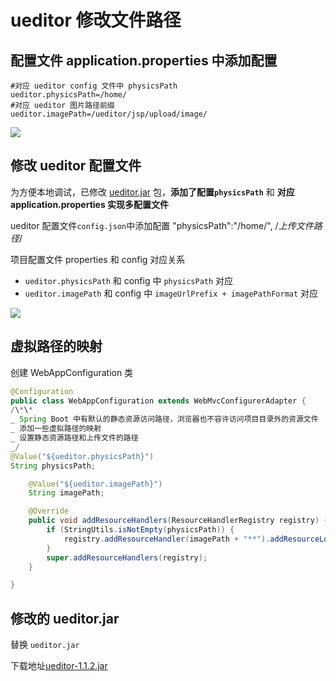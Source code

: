 # ueditor 修改文件路径

## 配置文件 application.properties 中添加配置

```
#对应 ueditor config 文件中 physicsPath
ueditor.physicsPath=/home/
#对应 ueditor 图片路径前缀
ueditor.imagePath=/ueditor/jsp/upload/image/
```

![](../assets/images/ueditor1.png)

## 修改 ueditor 配置文件

为方便本地调试，已修改 [ueditor.jar](#jar) 包，**添加了配置`physicsPath`** 和 **对应 application.properties 实现多配置文件**

ueditor 配置文件`config.json`中添加配置
"physicsPath":"/home/", /_上传文件路径_/

项目配置文件 properties 和 config 对应关系

- `ueditor.physicsPath` 和 config 中 `physicsPath` 对应
- `ueditor.imagePath` 和 config 中 `imageUrlPrefix + imagePathFormat` 对应

![](../assets/images/ueditor2.png)

## 虚拟路径的映射

创建 WebAppConfiguration 类

```java
@Configuration
public class WebAppConfiguration extends WebMvcConfigurerAdapter {
/\*\*
_ Spring Boot 中有默认的静态资源访问路径，浏览器也不容许访问项目目录外的资源文件
_ 添加一些虚拟路径的映射
_ 设置静态资源路径和上传文件的路径
_/
@Value("${ueditor.physicsPath}")
String physicsPath;

    @Value("${ueditor.imagePath}")
    String imagePath;

    @Override
    public void addResourceHandlers(ResourceHandlerRegistry registry) {
        if (StringUtils.isNotEmpty(physicsPath)) {
            registry.addResourceHandler(imagePath + "**").addResourceLocations("file:" + physicsPath + imagePath);
        }
        super.addResourceHandlers(registry);
    }

}
```

## <div id="jar">修改的 ueditor.jar</div>

替换 `ueditor.jar`

下载地址[ueditor-1.1.2.jar](https://github.com/AIxiuxiu/ueditor/blob/main/ueditor-1.1.2.jar)
